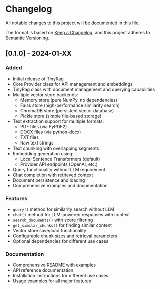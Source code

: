 # Changelog

All notable changes to this project will be documented in this file.

The format is based on [Keep a Changelog](https://keepachangelog.com/en/1.0.0/),
and this project adheres to [Semantic Versioning](https://semver.org/spec/v2.0.0.html).

## [0.1.0] - 2024-01-XX

### Added
- Initial release of TinyRag
- Core Provider class for API management and embeddings
- TinyRag class with document management and querying capabilities
- Multiple vector store backends:
  - Memory store (pure NumPy, no dependencies)
  - Faiss store (high-performance similarity search)
  - ChromaDB store (persistent vector database)
  - Pickle store (simple file-based storage)
- Text extraction support for multiple formats:
  - PDF files (via PyPDF2)
  - DOCX files (via python-docx)
  - TXT files
  - Raw text strings
- Text chunking with overlapping segments
- Embedding generation using:
  - Local Sentence Transformers (default)
  - Provider API endpoints (OpenAI, etc.)
- Query functionality without LLM requirement
- Chat completion with retrieved context
- Document persistence and loading
- Comprehensive examples and documentation

### Features
- `query()` method for similarity search without LLM
- `chat()` method for LLM-powered responses with context
- `search_documents()` with score filtering
- `get_similar_chunks()` for finding similar content
- Vector store save/load functionality
- Configurable chunk sizes and retrieval parameters
- Optional dependencies for different use cases

### Documentation
- Comprehensive README with examples
- API reference documentation
- Installation instructions for different use cases
- Usage examples for all major features